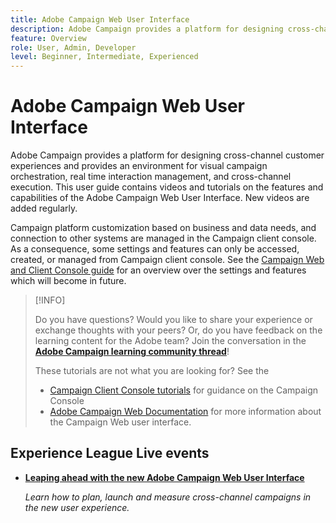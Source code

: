 ```yaml
---
title: Adobe Campaign Web User Interface
description: Adobe Campaign provides a platform for designing cross-channel customer experiences and provides an environment for visual campaign orchestration, real time interaction management, and cross-channel execution. This user guide contains videos and tutorials on the features and capabilities of Adobe Campaign Web User Interface.
feature: Overview
role: User, Admin, Developer
level: Beginner, Intermediate, Experienced
---
```

# Adobe Campaign Web User Interface

Adobe Campaign provides a platform for designing cross-channel customer experiences and provides an environment for visual campaign orchestration, real time interaction management, and cross-channel execution. This user guide contains videos and tutorials on the features and capabilities of the Adobe Campaign Web User Interface. New videos are added regularly.

Campaign platform customization based on business and data needs, and connection to other systems are managed in the Campaign client console. As a consequence, some settings and features can only be accessed, created, or managed from Campaign client console. See the [Campaign Web and Client Console guide](https://experienceleague.adobe.com/docs/campaign-web/v8/start/capability-matrix.html) for an overview over the settings and features which will become in future.  

>[!INFO]
> 
> Do you have questions? Would you like to share your experience or exchange thoughts with your peers? Or, do you have feedback on the learning content for the Adobe team? Join the conversation in the **[Adobe Campaign learning community thread](https://experienceleaguecommunities.adobe.com:443/t5/adobe-campaign-classic/join-the-discussion-on-adobe-campaign-learning/td-p/419096)**!
>
>
> These tutorials are not what you are looking for? 
> See the
> * [Campaign Client Console tutorials](https://experienceleague.adobe.com/docs/campaign-learn/tutorials/overview.html) for guidance on the Campaign Console
> * [Adobe Campaign Web Documentation](https://experienceleague.adobe.com/docs/campaign-web/v8/campaign-web-home.html) for more information about the Campaign Web user interface.

<div id="recs-overview-body-1"></div>
<div id="recs-overview-body-2"></div>
<div id="recs-overview-body-3"></div>
<div id="recs-overview-body-4"></div>
<div id="recs-overview-body-5"></div>
<div id="recs-overview-body-6"></div>

<div id="staff-picks-section">
</div>

## Experience League Live events

* **[Leaping ahead with the new Adobe Campaign Web User Interface](https://experienceleague.adobe.com/docs/events/experience-league-live-recordings/episodes/exl-live-episode-02-29-24.html)**

    *Learn how to plan, launch and measure cross-channel campaigns in the new user experience.*

